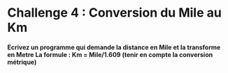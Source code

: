 # Challenge 4 : Conversion du Mile au Km

#### Ecrivez un programme qui demande la distance en Mile et la transforme en Metre La formule : Km = Mile/1.609 (tenir en compte la conversion métrique)